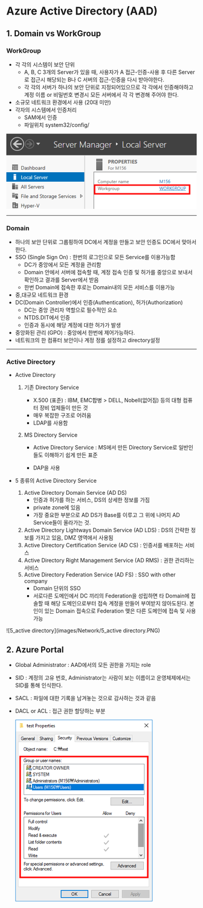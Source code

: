 # Azure Active Directory (AAD)

## 1. Domain vs WorkGroup

### WorkGroup

* 각 각의 시스템이 보안 단위
  * A, B, C 3개의 Server가 있을 때, 사용자가 A 접근-인증-사용 후 다른 Server로 접근시 해당되는 B나 C 서버의 접근-인증을 다시 받아야한다. 
  * 각 각의 서버가 하나의 보안 단위로 지정되어있으므로 각 각에서 인증해야하고 계정 이름 or 비밀번호 변경시 모든 서버에서 각 각 변경해 주어야 한다.
* 소규모 네트워크 환경에서 사용 (20대 미만)
* 각자의 시스템에서 인증처리
  * SAM에서 인증
  * 파일위치 system32/config/

![Workgroup](images/Network/Workgroup.jpg)

---

### Domain

* 하나의 보안 단위로 그룹핑하여 DC에서 계정을 만들고 보안 인증도 DC에서 맞아서 한다.
* SSO (Single Sign On) : 한번의 로그인으로 모든 Service를 이용가능함
  * DC가 중앙에서 모든 계정을 관리함
  * Domain 안에서 서버에 접속할 때, 계정 접속 인증 및 허가를 중앙으로 보내서 확인하고 결과를 Server에서 받음
  * 한번 Domain에 접속한 후로는 Domain내의 모든 서비스를 이용가능
* 중,대규모 네트워크 환경
* DC(Domain Controller)에서 인증(Authentication), 허가(Authorization)
  * DC는 중앙 관리자 역할으로 필수적인 요소
  * NTDS.DIT에서 인증
  * 인증과 동시에 해당 계정에 대한 허가가 발생
* 중앙화된 관리 (GPO) : 중앙에서 한번에 제어가능하다.
* 네트워크의 한 컴퓨터 보안이나 계정 정를 설정하고 directory설정

---

### Active Directory

*  Active Directory
   
   1. 기존 Directory Service
       * X.500 (표준) : IBM, EMC합병 > DELL, Nobell(없어짐) 등의 대형 컴퓨터 장비 업체들이 만든 것 
       * 매우 복잡한 구조로 어려움
       * LDAP를 사용함
       
    2. MS Directory Service
       
       * Active Directory Service : MS에서 만든 Directory Service로 일반인들도 이해하기 쉽게 만든 표준
       
       * DAP을 사용
*  5 종류의 Active Directory Service 
   1. Active Directory Domain Service (AD DS) 
      * 인증과 허가를 하는 서비스, DS의 상세한 정보를 가짐
      * private zone에 있음
      * 가장 중요한 부분으로 AD DS가 Base를 이루고 그 위에 나머지 AD Service들이 올라가는 것.
   2. Active Directory Lightways Domain Service (AD LDS) : DS의 간략한 정보를 가지고 있음, DMZ 영역에서 사용됨 
   3. Active Directory Certification Service (AD CS) : 인증서를 배포하는 서비스
   4. Active Directory Right Management Service (AD RMS) : 권한 관리하는 서비스
   5. Active Directory Federation Service (AD FS) : SSO with other company
      * Domain 단위의 SSO
      * 서로다른 도메인에서 DC 끼리의 Federation을 성립하면 타 Domain에 접솔할 때 해당 도메인으로부터 접속 계정을 만들어 부여받지 않아도된다. 본인이 있는 Domain 접속으로 Federation 맺은 다른 도메인에 접속 및 사용 가능

![5_active directory](images/Network/5_active directory.PNG)





## 2. Azure Portal

* Global Administrator : AAD에서의 모든 권한을 가지는 role

* SID : 계정의 고유 번호, Administrator는 사람이 보는 이름이고 운영체제에서는 SID를 통해 인식한다.

* SACL : 파일에 대한 기록을 남겨놓는 것으로 감사하는 것과 같음

* DACL or ACL : 접근 권한 할당하는 부분

  ![ACL](images/Network/ACL.PNG)

